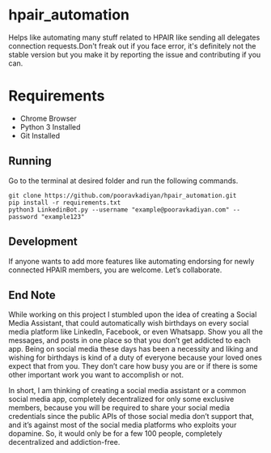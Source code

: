 # hpair_automation
Helps like automating many stuff related to HPAIR like sending all delegates connection requests.Don't freak out if you face error, it's definitely not the stable version but you make it by reporting the issue and contributing if you can.

# Requirements

- Chrome Browser
- Python 3 Installed
- Git Installed 

## Running

Go to the terminal at desired folder and run the following commands.

```
git clone https://github.com/pooravkadiyan/hpair_automation.git
pip install -r requirements.txt
python3 LinkedinBot.py --username "example@pooravkadiyan.com" --password "example123"
```

## Development

If anyone wants to add more features like automating endorsing for newly connected HPAIR members, you are welcome. Let’s collaborate.

## End Note

While working on this project I stumbled upon the idea of creating a Social Media Assistant, that could automatically wish birthdays on every social media platform like LinkedIn, Facebook, or even Whatsapp. Show you all the messages, and posts in one place so that you don’t get addicted to each app. Being on social media these days has been a necessity and liking and wishing for birthdays is kind of a duty of everyone because your loved ones expect that from you. They don’t care how busy you are or if there is some other important work you want to accomplish or not.

In short, I am thinking of creating a social media assistant or a common social media app, completely decentralized for only some exclusive members, because you will be required to share your social media credentials since the public APIs of those social media don’t support that, and it’s against most of the social media platforms who exploits your dopamine. So, it would only be for a few 100 people, completely decentralized and addiction-free. 



